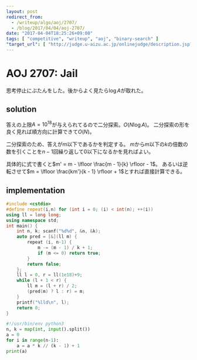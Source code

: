 ```yaml
---
layout: post
redirect_from:
  - /writeup/algo/aoj/2707/
  - /blog/2017/04/04/aoj-2707/
date: "2017-04-04T18:25:26+09:00"
tags: [ "competitive", "writeup", "aoj", "binary-search" ]
"target_url": [ "http://judge.u-aizu.ac.jp/onlinejudge/description.jsp?id=2707" ]
---
```


# AOJ 2707: Jail

思考停止にぶたんをした。後からよく見たら$\log A$が取れた。

## solution

答えの上限$A = 10^{18}$が与えられてるので二分探索。$O(N \log A)$。
二分探索の形を良く見れば順方向に計算できて$O(N)$。

二分探索のため、答えが$m$以下であるかを判定する。
$m$から$m$以下の$k$の倍数の数を引くことを$n-1$回繰り返して$0$以下になるかを見ればよい。

具体的に式で書くと$m' = m - \lfloor \frac{m - 1}{k} \rfloor - 1$。
あるいは逆転させて$m = \lfloor \frac{km'}{k - 1} \rfloor + 1$とすれば直接計算できる。

## implementation

``` c++
#include <cstdio>
#define repeat(i,n) for (int i = 0; (i) < int(n); ++(i))
using ll = long long;
using namespace std;
int main() {
    int n, k; scanf("%d%d", &n, &k);
    auto pred = [&](ll m) {
        repeat (i, n-1) {
            m -= (m - 1) / k + 1;
            if (m <= 0) return true;
        }
        return false;
    };
    ll l = 0, r = ll(1e18)+9;
    while (l + 1 < r) {
        ll m = (l + r) / 2;
        (pred(m) ? l : r) = m;
    }
    printf("%lld\n", l);
    return 0;
}
```

``` python
#!/usr/bin/env python3
n, k = map(int, input().split())
a = 0
for i in range(n-1):
    a = a * k // (k - 1) + 1
print(a)
```
